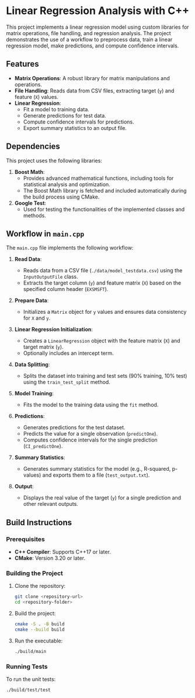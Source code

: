 
# Linear Regression Analysis with C++

This project implements a linear regression model using custom libraries for matrix operations, file handling, and regression analysis. The project demonstrates the use of a workflow to preprocess data, train a linear regression model, make predictions, and compute confidence intervals.

## Features

- **Matrix Operations**: A robust library for matrix manipulations and operations.
- **File Handling**: Reads data from CSV files, extracting target (`y`) and feature (`X`) values.
- **Linear Regression**:
  - Fit a model to training data.
  - Generate predictions for test data.
  - Compute confidence intervals for predictions.
  - Export summary statistics to an output file.

## Dependencies

This project uses the following libraries:

1. **Boost Math**:
   - Provides advanced mathematical functions, including tools for statistical analysis and optimization.
   - The Boost Math library is fetched and included automatically during the build process using CMake.
2. **Google Test**:
   - Used for testing the functionalities of the implemented classes and methods.

## Workflow in `main.cpp`

The `main.cpp` file implements the following workflow:

1. **Read Data**:
   - Reads data from a CSV file (`./data/model_testdata.csv`) using the `InputOutputFile` class.
   - Extracts the target column (`y`) and feature matrix (`X`) based on the specified column header (`EXSMSFT`).

2. **Prepare Data**:
   - Initializes a `Matrix` object for `y` values and ensures data consistency for `X` and `y`.

3. **Linear Regression Initialization**:
   - Creates a `LinearRegression` object with the feature matrix (`X`) and target matrix (`y`).
   - Optionally includes an intercept term.

4. **Data Splitting**:
   - Splits the dataset into training and test sets (90% training, 10% test) using the `train_test_split` method.

5. **Model Training**:
   - Fits the model to the training data using the `fit` method.

6. **Predictions**:
   - Generates predictions for the test dataset.
   - Predicts the value for a single observation (`predictOne`).
   - Computes confidence intervals for the single prediction (`CI_predictOne`).

7. **Summary Statistics**:
   - Generates summary statistics for the model (e.g., R-squared, p-values) and exports them to a file (`test_output.txt`).

8. **Output**:
   - Displays the real value of the target (`y`) for a single prediction and other relevant outputs.

## Build Instructions

### Prerequisites

- **C++ Compiler**: Supports C++17 or later.
- **CMake**: Version 3.20 or later.

### Building the Project

1. Clone the repository:

   ```bash
   git clone <repository-url>
   cd <repository-folder>
   ```

2. Build the project:

   ```bash
   cmake -S . -B build
   cmake --build build
   ```

3. Run the executable:

   ```bash
   ./build/main
   ```

### Running Tests

To run the unit tests:

```bash
./build/test/test
```
